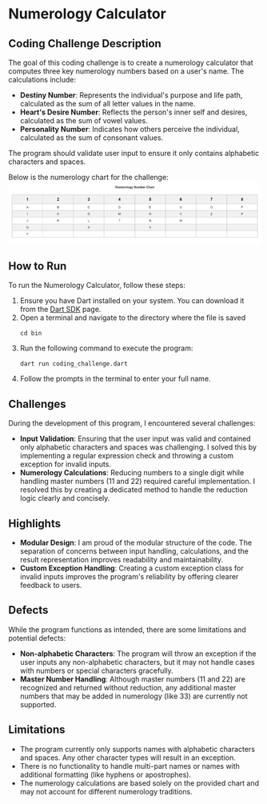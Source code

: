 # Numerology Calculator

## Coding Challenge Description
The goal of this coding challenge is to create a numerology calculator that computes three key numerology numbers based on a user's name. The calculations include:
- **Destiny Number**: Represents the individual's purpose and life path, calculated as the sum of all letter values in the name.
- **Heart's Desire Number**: Reflects the person's inner self and desires, calculated as the sum of vowel values.
- **Personality Number**: Indicates how others perceive the individual, calculated as the sum of consonant values.

The program should validate user input to ensure it only contains alphabetic characters and spaces.

Below is the numerology chart for the challenge:
![Numerology Chart](images/numerology_chart.png)

## How to Run
To run the Numerology Calculator, follow these steps:
1. Ensure you have Dart installed on your system. You can download it from the [Dart SDK](https://dart.dev/get-dart) page.
2. Open a terminal and navigate to the directory where the file is saved
   ```
   cd bin
   ```
3. Run the following command to execute the program:
   ```
   dart run coding_challenge.dart
   ```
4. Follow the prompts in the terminal to enter your full name.

## Challenges
During the development of this program, I encountered several challenges:
- **Input Validation**: Ensuring that the user input was valid and contained only alphabetic characters and spaces was challenging. I solved this by implementing a regular expression check and throwing a custom exception for invalid inputs.
- **Numerology Calculations**: Reducing numbers to a single digit while handling master numbers (11 and 22) required careful implementation. I resolved this by creating a dedicated method to handle the reduction logic clearly and concisely.

## Highlights
- **Modular Design**: I am proud of the modular structure of the code. The separation of concerns between input handling, calculations, and the result representation improves readability and maintainability.
- **Custom Exception Handling**: Creating a custom exception class for invalid inputs improves the program's reliability by offering clearer feedback to users.

## Defects
While the program functions as intended, there are some limitations and potential defects:
- **Non-alphabetic Characters**: The program will throw an exception if the user inputs any non-alphabetic characters, but it may not handle cases with numbers or special characters gracefully.
- **Master Number Handling**: Although master numbers (11 and 22) are recognized and returned without reduction, any additional master numbers that may be added in numerology (like 33) are currently not supported.

## Limitations
- The program currently only supports names with alphabetic characters and spaces. Any other character types will result in an exception.
- There is no functionality to handle multi-part names or names with additional formatting (like hyphens or apostrophes).
- The numerology calculations are based solely on the provided chart and may not account for different numerology traditions.
